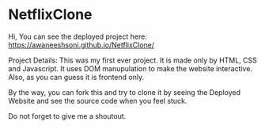 # NetflixClone

Hi, 
You can see the deployed project here: https://awaneeshsoni.github.io/NetflixClone/

Project Details: 
This was my first ever project. It is made only by HTML, CSS and Javascript. 
It uses DOM manupulation to make the website  interactive. Also, as you can guess it is frontend only. 

By the way, you can fork this and try to clone it by seeing the Deployed Website and see the source code when you feel stuck.

Do not forget to give me a shoutout. 
